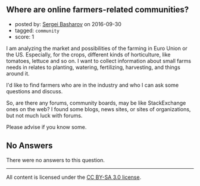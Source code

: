## Where are online farmers-related communities?

- posted by: [Sergei Basharov](https://stackexchange.com/users/46016/sergei-basharov) on 2016-09-30
- tagged: `community`
- score: 1

I am analyzing the market and possibilities of the farming in Euro Union or the US. Especially, for the crops, different kinds of horticulture, like tomatoes, lettuce and so on. I want to collect information about small farms needs in relates to planting, watering, fertilizing, harvesting, and things around it.

I'd like to find farmers who are in the industry and who I can ask some questions and discuss.

So, are there any forums, community boards, may be like StackExchange ones on the web? I found some blogs, news sites, or sites of organizations, but not much luck with forums.

Please advise if you know some.

## No Answers

There were no answers to this question.


---

All content is licensed under the [CC BY-SA 3.0 license](https://creativecommons.org/licenses/by-sa/3.0/).

